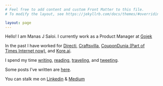 ```yaml
---
# Feel free to add content and custom Front Matter to this file.
# To modify the layout, see https://jekyllrb.com/docs/themes/#overriding-theme-defaults

layout: page
---
```

Hello! I am Manas J Saloi. I currently work as a Product Manager at [Gojek](https://www.go-jek.com/)

In the past I have worked for [Directi](https://www.directi.com/), [Craftsvilla](https://www.craftsvilla.com/), [CouponDunia (Part of Times Internet now)](https://www.coupondunia.in/), and [Kore.ai](https://kore.ai/).

I spend my time [writing](https://manassaloi.com/posts/), [reading](https://www.goodreads.com/user/show/9698257-manas-saloi), [traveling](https://solitarywankers.quora.com/), and [tweeting](https://twitter.com/manas_saloi).

Some posts I’ve written are [here](https://manassaloi.com/posts/).

You can stalk me on [Linkedin](https://www.linkedin.com/in/manassaloi/) & [Medium](https://medium.com/@manas_saloi)
